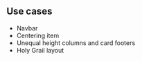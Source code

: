 ## Use cases

- Navbar
- Centering item
- Unequal height columns and card footers
- Holy Grail layout